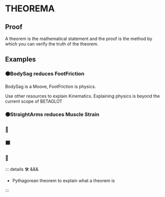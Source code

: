 # THEOREMA

<!-- This page explains what a theorem is. The actual list of theorems are within each BetaType Section in the Referencia -->

## Proof

A theorem is the mathematical statement and the proof is the method by which you can verify the truth of the theorem.

## Examples

### 🟠<mooves></mooves>BodySag reduces FootFriction

BodySag is a Moove, FootFriction is physics.

Use other resources to explain Kinematics. Explaining physics is beyond the current scope of BETAGLOT

### 🟠<mooves></mooves>StraightArms reduces Muscle Strain

### 🔻<via></via>

### 🟩<ekos></ekos>

### 💜<psike></psike>

<!-- =================================================== -->
<!-- =================================================== -->
<!-- =================================================== -->
<!-- =================================================== -->
<!-- =================================================== -->
::: details 🛠 <dev>&&&</dev>

- Pythagorean theorem to explain what a theorem is

:::